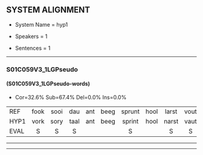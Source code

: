 
## SYSTEM ALIGNMENT

- System Name = hyp1

- Speakers = 1

- Sentences = 1

---

### S01C059V3_1LGPseudo

#### (S01C059V3_1LGPseudo-words)

- Cor=32.6%	Sub=67.4%	Del=0.0%	Ins=0.0%

|  |  |  |  |  |  |  |  |  |  |  |  |  |  |  |  |  |  |  |  |  |  |  |  |  |  |  |  |  |  |  |  |  |  |  |  |  |  |  |  |  |  |  |  |
|:--- |:---:|:---:|:---:|:---:|:---:|:---:|:---:|:---:|:---:|:---:|:---:|:---:|:---:|:---:|:---:|:---:|:---:|:---:|:---:|:---:|:---:|:---:|:---:|:---:|:---:|:---:|:---:|:---:|:---:|:---:|:---:|:---:|:---:|:---:|:---:|:---:|:---:|:---:|:---:|:---:|:---:|:---:|:---:|
| REF | fook | sooi | dau | ant | beeg | sprunt | hool | larst | vout | zwoei | fam | rachts | * | * | vaap | sprieuw | keng | swoers | doer | plirt | jien | blard | guul | hoekt | neeuw | noork | vid | * | zans | leum | haans | spaai | sjalt | heik | sank | roen | frijk | eem | schard | grek | dron | snaaf | stuid |
| HYP1 | vork | sory | taal | ant | beeg | sprint | hool | narst | vaut | zoi | fan | rachs | ak | rachs | zaap | spriel | ken | soers | doer | lit | hien | lacht | guul | hoekt | neel | noord | vit | zand | zand | leun | hend | spaai | sjalt | heik | sank | groen | frijk | eem | schart | grek | drom | snaaf | stuit |
| EVAL | S | S | S |  |  | S |  | S | S | S | S | S | S | S | S | S | S | S |  | S | S | S |  |  | S | S | S | S | S | S | S |  |  |  |  | S |  |  | S |  | S |  | S |
---

---
